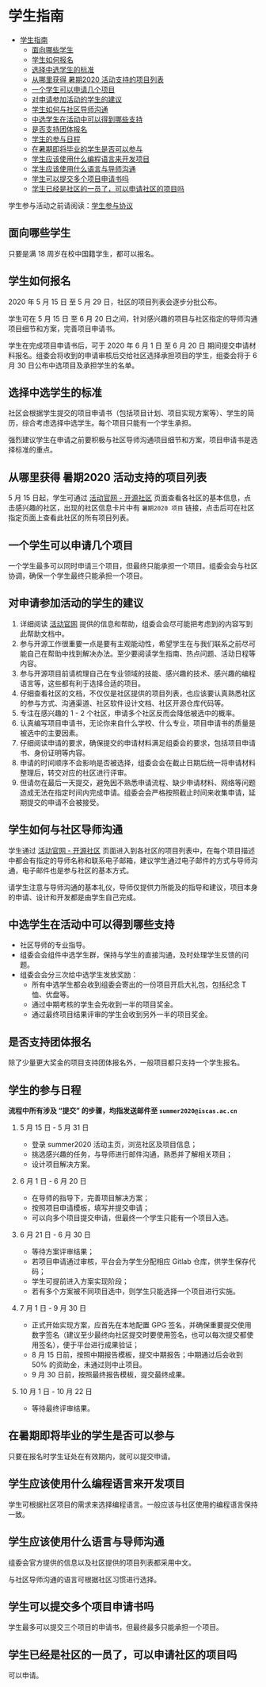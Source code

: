 # 学生指南

<!-- TOC -->

- [学生指南](#学生指南)
    - [面向哪些学生](#面向哪些学生)
    - [学生如何报名](#学生如何报名)
    - [选择中选学生的标准](#选择中选学生的标准)
    - [从哪里获得 暑期2020 活动支持的项目列表](#从哪里获得-暑期2020-活动支持的项目列表)
    - [一个学生可以申请几个项目](#一个学生可以申请几个项目)
    - [对申请参加活动的学生的建议](#对申请参加活动的学生的建议)
    - [学生如何与社区导师沟通](#学生如何与社区导师沟通)
    - [中选学生在活动中可以得到哪些支持](#中选学生在活动中可以得到哪些支持)
    - [是否支持团体报名](#是否支持团体报名)
    - [学生的参与日程](#学生的参与日程)
    - [在暑期即将毕业的学生是否可以参与](#在暑期即将毕业的学生是否可以参与)
    - [学生应该使用什么编程语言来开发项目](#学生应该使用什么编程语言来开发项目)
    - [学生应该使用什么语言与导师沟通](#学生应该使用什么语言与导师沟通)
    - [学生可以提交多个项目申请书吗](#学生可以提交多个项目申请书吗)
    - [学生已经是社区的一员了，可以申请社区的项目吗](#学生已经是社区的一员了可以申请社区的项目吗)

<!-- /TOC -->

学生参与活动之前请阅读：[学生参与协议](./assets/student-rules.txt)

## 面向哪些学生

只要是满 18 周岁在校中国籍学生，都可以报名。

## 学生如何报名

2020 年 5 月 15 日 至 5 月 29 日，社区的项目列表会逐步分批公布。

学生可在 5 月 15 日 至 6 月 20 日之间，针对感兴趣的项目与社区指定的导师沟通项目细节和方案，完善项目申请书。

学生在完成项目申请书后，可于 2020 年 6 月 1 日 至 6 月 20 日 期间提交申请材料报名。组委会将收到的申请审核后交给社区选择承担项目的学生，组委会将于 6 月 30 日公布中选项目及承担学生的名单。

## 选择中选学生的标准

社区会根据学生提交的项目申请书（包括项目计划、项目实现方案等）、学生的简历，综合考虑选择中选学生。每个项目只能有一个学生承担。

强烈建议学生在申请之前要积极与社区导师沟通项目细节和方案，项目申请书是选择标准的重点。

## 从哪里获得 暑期2020 活动支持的项目列表

5 月 15 日起，学生可通过 [活动官网 - 开源社区](https://isrc.iscas.ac.cn/summer2020/#/organisations) 页面查看各社区的基本信息，点击感兴趣的社区，出现的社区信息卡片中有 `暑期2020 项目` 链接，点击后可在社区指定页面上查看此社区的所有项目列表。

## 一个学生可以申请几个项目

一个学生最多可以同时申请三个项目，但最终只能承担一个项目。组委会会与社区协调，确保一个学生最终只能承担一个项目。

## 对申请参加活动的学生的建议

1. 详细阅读 [活动官网](https://isrc.iscas.ac.cn/summer2020/) 提供的信息和帮助，组委会会尽可能把考虑到的内容写到此帮助文档中。
2. 参与开源工作很重要一点是要有主观能动性，希望学生在与我们联系之前尽可能自己在帮助中找到解决办法。至少要阅读学生指南、热点问题、活动日程等内容。
3. 参与开源项目前请梳理自己在专业领域的技能、感兴趣的技术、感兴趣的编程语言等，这些都有利于选择合适的项目。
4. 仔细查看社区的文档，不仅仅是社区提供的项目列表，也应该要认真熟悉社区的参与方式、沟通渠道、社区软件设计文档、社区开源仓库代码等。
5. 专注在感兴趣的 1 - 2 个社区，申请多个社区反而会降低被选中的概率。
6. 认真编写项目申请书，无论你来自什么学校、什么专业，项目申请书的质量是被选中的主要因素。
7. 仔细阅读申请的要求，确保提交的申请材料满足组委会的要求，包括项目申请书、身份证明等内容。
8. 申请的时间顺序不会影响是否被选择，组委会会在截止日期后统一将申请材料整理后，转交对应的社区进行评审。
9. 但请勿在最后一天提交，避免因不熟悉申请流程、缺少申请材料、网络等问题造成无法在指定时间内完成申请。组委会会严格按照截止时间来收集申请，延期提交的申请不会被接受。

## 学生如何与社区导师沟通

学生通过 [活动官网 - 开源社区](https://isrc.iscas.ac.cn/summer2020/#/organisations) 页面进入到各社区的项目列表中，在每个项目描述中都会有指定的导师名称和联系电子邮箱，建议学生通过电子邮件的方式与导师沟通，电子邮件也是参与社区的基本方式。

请学生注意与导师沟通的基本礼仪，导师仅提供力所能及的指导和建议，项目本身的申请、设计和开发都是由学生自己完成。

## 中选学生在活动中可以得到哪些支持

- 社区导师的专业指导。
- 组委会会组件中选学生群，保持与学生的直接沟通，及时处理学生反馈的问题。
- 组委会会分三次给中选学生发放奖励：
  - 所有中选学生都会收到组委会寄出的一份项目开启大礼包，包括纪念 T 恤、优盘等。
  - 通过中期考核的学生会先收到一半的项目奖金。
  - 通过最终项目结果评审的学生会收到另外一半的项目奖金。

## 是否支持团体报名

除了少量更大奖金的项目支持团体报名外，一般项目都只支持一个学生报名。

## 学生的参与日程

**流程中所有涉及 “提交” 的步骤，均指发送邮件至 `summer2020@iscas.ac.cn`**

1. 5 月 15 日 - 5 月 31 日

   - 登录 summer2020 活动主页，浏览社区及项目信息；
   - 挑选感兴趣的任务，与导师进行邮件沟通，熟悉并了解相关项目；
   - 设计项目解决方案。

2. 6 月 1 日 - 6 月 20 日

   - 在导师的指导下，完善项目解决方案；
   - 按照项目申请模板，填写并提交申请；
   - 可以向多个项目提交申请，但最终一个学生只能有一个项目入选。

3. 6 月 21 日 - 6 月 30 日

   - 等待方案评审结果；
   - 若项目申请通过审核，平台会为学生分配相应 Gitlab 仓库，供学生保存代码；
   - 学生可提前进入方案实现阶段；
   - 若有多个方案被不同项目选中，则学生只能选择一个项目进行实施。

4. 7 月 1 日 - 9 月 30 日

   - 正式开始实现方案，应首先在本地配置 GPG 签名，并确保重要提交使用数字签名（建议至少最终向社区提交时要使用签名，也可以每次提交都使用签名），便于平台进行成果验证；
   - 8 月 15 日前，按照中期报告模板，提交中期报告；中期通过后会收到 50% 的资助金，未通过则中止项目。
   - 9 月 30 日前，按照最终报告模板，提交最终成果。

5. 10 月 1 日 - 10 月 22 日

   - 等待最终评审结果。

## 在暑期即将毕业的学生是否可以参与

只要在报名时学生证处在有效期内，就可以提交申请。

## 学生应该使用什么编程语言来开发项目

学生可根据社区项目的需求来选择编程语言。一般应该与社区使用的编程语言保持一致。

## 学生应该使用什么语言与导师沟通

组委会官方提供的信息以及社区提供的项目列表都采用中文。

与社区导师沟通的语言可根据社区习惯进行选择。

## 学生可以提交多个项目申请书吗

学生最多可以提交三个项目的申请书，但最终最多只能承担一个项目。

## 学生已经是社区的一员了，可以申请社区的项目吗

可以申请。
